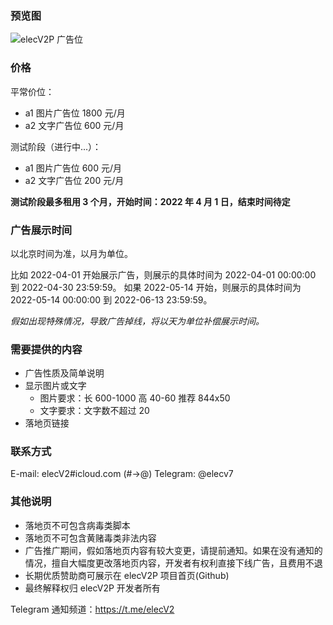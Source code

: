 ### 预览图

![elecV2P 广告位](https://raw.githubusercontent.com/elecV2/elecV2P-dei/master/information/res/sponsors_overview.png)

### 价格

平常价位：

- a1 图片广告位 1800 元/月
- a2 文字广告位  600 元/月

测试阶段（进行中...）：

- a1 图片广告位 600 元/月
- a2 文字广告位 200 元/月

**测试阶段最多租用 3 个月，开始时间：2022 年 4 月 1 日，结束时间待定**

### 广告展示时间

以北京时间为准，以月为单位。

比如 2022-04-01 开始展示广告，则展示的具体时间为 2022-04-01 00:00:00 到 2022-04-30 23:59:59。
如果 2022-05-14 开始，则展示的具体时间为 2022-05-14 00:00:00 到 2022-06-13 23:59:59。

*假如出现特殊情况，导致广告掉线，将以天为单位补偿展示时间。*

### 需要提供的内容

- 广告性质及简单说明
- 显示图片或文字
  - 图片要求：长 600-1000 高 40-60  推荐 844x50
  - 文字要求：文字数不超过 20
- 落地页链接

### 联系方式

E-mail: elecV2#icloud.com (#->@)
Telegram: @elecv7

### 其他说明

- 落地页不可包含病毒类脚本
- 落地页不可包含黄赌毒类非法内容
- 广告推广期间，假如落地页内容有较大变更，请提前通知。如果在没有通知的情况，擅自大幅度更改落地页内容，开发者有权利直接下线广告，且费用不退
- 长期优质赞助商可展示在 elecV2P 项目首页(Github)
- 最终解释权归 elecV2P 开发者所有

Telegram 通知频道：https://t.me/elecV2